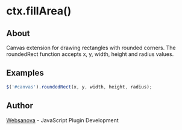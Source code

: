 # ctx.fillArea()

## About

Canvas extension for drawing rectangles with rounded corners.  The roundedRect function accepts x, y, width, height and radius values.


## Examples

```js
$('#canvas').roundedRect(x, y, width, height, radius);
```


## Author

[Websanova](http://websanova.com) - JavaScript Plugin Development